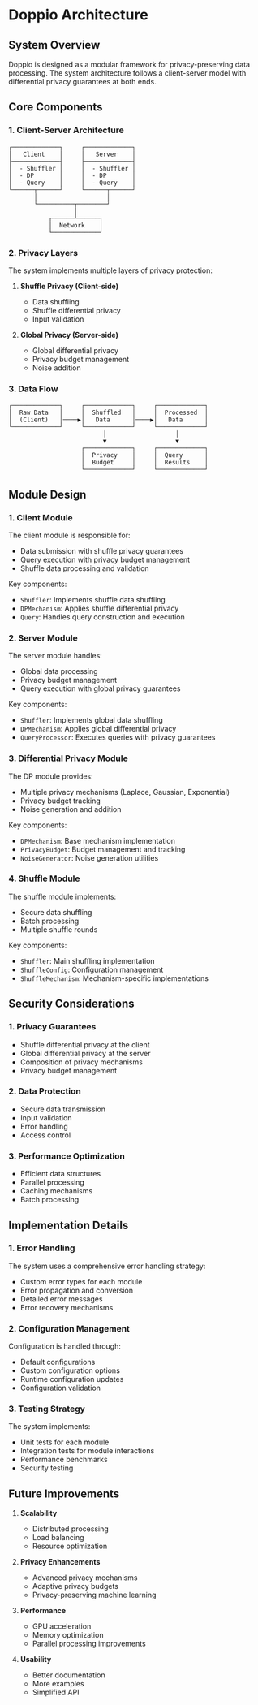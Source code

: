 # Doppio Architecture

## System Overview

Doppio is designed as a modular framework for privacy-preserving data processing. The system architecture follows a client-server model with differential privacy guarantees at both ends.

## Core Components

### 1. Client-Server Architecture

```
┌─────────────┐     ┌─────────────┐
│   Client    │     │   Server    │
├─────────────┤     ├─────────────┤
│  - Shuffler │     │  - Shuffler │
│  - DP       │     │  - DP       │
│  - Query    │     │  - Query    │
└──────┬──────┘     └──────┬──────┘
       │                   │
       └──────────┬────────┘
                  │
           ┌──────┴──────┐
           │  Network    │
           └─────────────┘
```

### 2. Privacy Layers

The system implements multiple layers of privacy protection:

1. **Shuffle Privacy (Client-side)**
   - Data shuffling
   - Shuffle differential privacy
   - Input validation

2. **Global Privacy (Server-side)**
   - Global differential privacy
   - Privacy budget management
   - Noise addition

### 3. Data Flow

```
┌─────────────┐     ┌─────────────┐     ┌─────────────┐
│  Raw Data   │     │  Shuffled   │     │  Processed  │
│  (Client)   │────▶│   Data      │────▶│   Data      │
└─────────────┘     └─────────────┘     └─────────────┘
                          │                   │
                          ▼                   ▼
                    ┌─────────────┐     ┌─────────────┐
                    │  Privacy    │     │  Query      │
                    │  Budget     │     │  Results    │
                    └─────────────┘     └─────────────┘
```

## Module Design

### 1. Client Module

The client module is responsible for:
- Data submission with shuffle privacy guarantees
- Query execution with privacy budget management
- Shuffle data processing and validation

Key components:
- `Shuffler`: Implements shuffle data shuffling
- `DPMechanism`: Applies shuffle differential privacy
- `Query`: Handles query construction and execution

### 2. Server Module

The server module handles:
- Global data processing
- Privacy budget management
- Query execution with global privacy guarantees

Key components:
- `Shuffler`: Implements global data shuffling
- `DPMechanism`: Applies global differential privacy
- `QueryProcessor`: Executes queries with privacy guarantees

### 3. Differential Privacy Module

The DP module provides:
- Multiple privacy mechanisms (Laplace, Gaussian, Exponential)
- Privacy budget tracking
- Noise generation and addition

Key components:
- `DPMechanism`: Base mechanism implementation
- `PrivacyBudget`: Budget management and tracking
- `NoiseGenerator`: Noise generation utilities

### 4. Shuffle Module

The shuffle module implements:
- Secure data shuffling
- Batch processing
- Multiple shuffle rounds

Key components:
- `Shuffler`: Main shuffling implementation
- `ShuffleConfig`: Configuration management
- `ShuffleMechanism`: Mechanism-specific implementations

## Security Considerations

### 1. Privacy Guarantees

- Shuffle differential privacy at the client
- Global differential privacy at the server
- Composition of privacy mechanisms
- Privacy budget management

### 2. Data Protection

- Secure data transmission
- Input validation
- Error handling
- Access control

### 3. Performance Optimization

- Efficient data structures
- Parallel processing
- Caching mechanisms
- Batch processing

## Implementation Details

### 1. Error Handling

The system uses a comprehensive error handling strategy:
- Custom error types for each module
- Error propagation and conversion
- Detailed error messages
- Error recovery mechanisms

### 2. Configuration Management

Configuration is handled through:
- Default configurations
- Custom configuration options
- Runtime configuration updates
- Configuration validation

### 3. Testing Strategy

The system implements:
- Unit tests for each module
- Integration tests for module interactions
- Performance benchmarks
- Security testing

## Future Improvements

1. **Scalability**
   - Distributed processing
   - Load balancing
   - Resource optimization

2. **Privacy Enhancements**
   - Advanced privacy mechanisms
   - Adaptive privacy budgets
   - Privacy-preserving machine learning

3. **Performance**
   - GPU acceleration
   - Memory optimization
   - Parallel processing improvements

4. **Usability**
   - Better documentation
   - More examples
   - Simplified API 